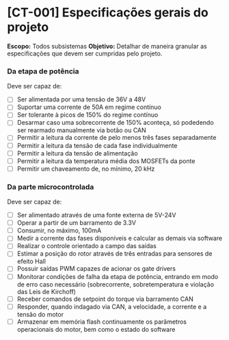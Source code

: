 # [CT-001] Especificações gerais do projeto

**Escopo:** Todos subsistemas
**Objetivo:** Detalhar de maneira granular as especificações que devem ser cumpridas pelo projeto.

### Da etapa de potência

Deve ser capaz de:

- [ ] Ser alimentada por uma tensão de 36V a 48V
- [ ] Suportar uma corrente de 50A em regime contínuo
- [ ] Ser tolerante à picos de 150% do regime contínuo
- [ ] Desarmar caso uma sobrecorrente de 150% aconteça, só podedendo ser rearmado manualmente via botão ou CAN
- [ ] Permitir a leitura da corrente de pelo menos três fases separadamente
- [ ] Permitir a leitura da tensão de cada fase individualmente
- [ ] Permitir a leitura da tensão de alimentação
- [ ] Permitir a leitura da temperatura média dos MOSFETs da ponte
- [ ] Permitir um chaveamento de, no mínimo, 20 kHz

### Da parte microcontrolada

Deve ser capaz de:

- [ ] Ser alimentado através de uma fonte externa de 5V-24V
- [ ] Operar a partir de um barramento de 3.3V
- [ ] Consumir, no máximo, 100mA
- [ ] Medir a corrente das fases disponíveis e calcular as demais via software
- [ ] Realizar o controle orientado a campo das saídas
- [ ] Estimar a posição do rotor através de três entradas para sensores de efeito Hall
- [ ] Possuir saídas PWM capazes de acionar os gate drivers
- [ ] Monitorar condições de falha da etapa de potência, entrando em modo de erro caso necessário (sobrecorrente, sobretemperatura e violação das Leis de Kirchoff)
- [ ] Receber comandos de setpoint do torque via barramento CAN
- [ ] Responder, quando indagado via CAN, a velocidade, a corrente e a tensão do motor
- [ ] Armazenar em memória flash continuamente os parâmetros operacionais do motor, bem como o estado do software
